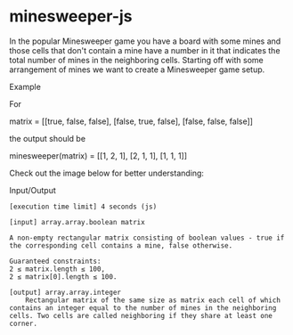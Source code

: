# minesweeper-js
In the popular Minesweeper game you have a board with some mines and those cells that don't contain a mine have a number in it that indicates the total number of mines in the neighboring cells. Starting off with some arrangement of mines we want to create a Minesweeper game setup.

Example

For

matrix = [[true, false, false],
          [false, true, false],
          [false, false, false]]

the output should be

minesweeper(matrix) = [[1, 2, 1],
                       [2, 1, 1],
                       [1, 1, 1]]

Check out the image below for better understanding:

Input/Output

    [execution time limit] 4 seconds (js)

    [input] array.array.boolean matrix

    A non-empty rectangular matrix consisting of boolean values - true if the corresponding cell contains a mine, false otherwise.

    Guaranteed constraints:
    2 ≤ matrix.length ≤ 100,
    2 ≤ matrix[0].length ≤ 100.

    [output] array.array.integer
        Rectangular matrix of the same size as matrix each cell of which contains an integer equal to the number of mines in the neighboring cells. Two cells are called neighboring if they share at least one corner.
